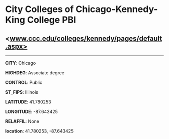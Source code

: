 # City Colleges of Chicago-Kennedy-King College PBI
## <www.ccc.edu/colleges/kennedy/pages/default.aspx>
---
**CITY**: Chicago

**HIGHDEG**: Associate degree

**CONTROL**: Public

**ST_FIPS**: Illinois

**LATITUDE**: 41.780253

**LONGITUDE**: -87.643425

**RELAFFIL**: None

**location**: 41.780253, -87.643425